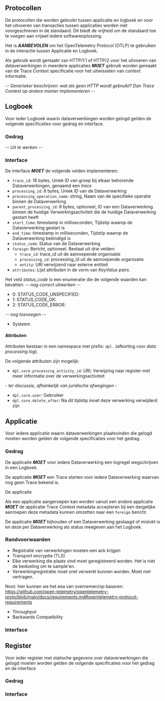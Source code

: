 


## Protocollen

De protocollen die worden gebruikt tussen applicatie en logboek en voor het uitvoeren van transacties tussen applicaties worden niet voorgeschreven in de standaard. Dit biedt de vrijheid om de standaard toe te voegen aan vrijwel iedere softwareoplossing.

Het is ***AANBEVOLEN*** om het OpenTelemetry Protocol (OTLP) te gebruiken in de interactie tussen Applicatie en Logboek.

Als gebruik wordt gemaakt van HTTP/1.1 of HTTP/2 voor het uitvoeren van dataverwerkingen in meerdere applicaties ***MOET*** gebruik worden gemaakt van de Trace Context specificatie voor het uitwisselen van context informatie.

*-- Generieker beschrijven: wat als geen HTTP wordt gebruikt? Dan Trace Context op andere manier implementeren --*


## Logboek

Voor ieder Logboek waarin dataverwerkingen worden gelogd gelden de volgende specificaties voor gedrag en interface.


### Gedrag

*-- Uit te werken --*


### Interface

De interface ***MOET*** de volgende velden implementeren:

- `trace_id`: 16 bytes, Uniek ID van groep bij elkaar behorende Dataverwerkingen, genaamd een *trace*
- `processing_id`: 8 bytes, Uniek ID van de Dataverwerking
- `processing_operation_name`: string, Naam van de specifieke operatie binnen de Dataverwerking
- `parent_processing_id`: 8 bytes, optioneel, ID van een Dataverwerking binnen de huidige Verwerkingsactiviteit die de huidige Dataverwerking gestart heeft
- `start_time`: timestamp in milliseconden, Tijdstip waarop de Dataverwerking gestart is
- `end_time`: timestamp in milliseconden, Tijdstip waarop de Dataverwerking beëindigd is
- `status_code`: Status van de Dataverwerking
- `foreign`: Bericht, optioneel. Bestaat uit drie velden:
    - `trace_id`: trace_id uit de aanroepende organisatie
    - `processing_id`: processing_id uit de aanroepende organisatie
    - `entity`: URI verwijzend naar externe entiteit
- `attributes`: Lijst attributen in de vorm van *KeyValue pairs*.

Het veld *status_code* is een enumeratie die de volgende waarden kan bevatten:
*-- nog correct uitwerken --*
- 0: STATUS_CODE_UNSPECIFIED:
- 1: STATUS_CODE_OK:
- 2: STATUS_CODE_ERROR:

*-- nog toevoegen --*
- Systeem


#### Attributen

Attributen bestaan in een namespace met prefix: `dpl.` (afkorting voor *data processing log*).

De volgende attributen zijn mogelijk:

- `dpl.core.processing_activity_id`: URI; Verwijzing naar register met meer informatie over de verwerkingsactiviteit


*- ter discussie, afhankelijk van juridische afwegingen -*
- `dpl.core.user`: Gebruiker
- `dpl.core.delete_after`: Na dit tijdstip moet deze verwerking verwijderd zijn



## Applicatie

Voor iedere applicatie waarin dataverwerkingen plaatsvinden die gelogd moeten worden gelden de volgende specificaties voor het gedrag.


### Gedrag

De applicatie ***MOET*** voor iedere Dataverwerking een logregel wegschrijven in een Logboek.

De applicatie ***MOET*** een Trace starten voor iedere Dataverwerking waarvan nog geen Trace bekend is.

De applicatie

Als een applicatie aangeroepen kan worden vanuit een andere applicatie ***MOET*** de applicatie Trace Context metadata accepteren bij een dergelijke aanroepen deze metadata kunnen omzetten naar een `foreign` bericht.

De applicatie ***MOET*** bijhouden of een Dataverwerking geslaagd of mislukt is en deze per Dataverwerking als status meegeven aan het Logboek.


### Randvoorwaarden

- Registratie van verwerkingen moeten een ack krijgen
- Transport encryptie (TLS)
- Elke verwerking die plaats vind moet geregistreerd worden. Het is niet de bedoeling om te sample'en.
- Verwerkingregistratie moet snel verwerkt kunnen worden. Moet niet vertragen.

Noot: hier kunnen we het eea van overnemen/op baseren: https://github.com/open-telemetry/opentelemetry-proto/blob/main/docs/requirements.md#opentelemetry-protocol-requirements
- Throughput
- Backwards Compatibility


### Interface




## Register

Voor ieder register met statische gegevens over dataverwerkingen die gelogd moeten worden gelden de volgende specificaties voor het gedrag en de interface


### Gedrag


### Interface



